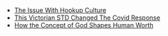 - [The Issue With Hookup Culture](https://youtu.be/Qx0NsfNqVAo)
- [This Victorian STD Changed The Covid Response](https://youtu.be/XtwyK0rjh-c)
- [How the Concept of God Shapes Human Worth](https://youtu.be/QpSkdpk4KKE)
